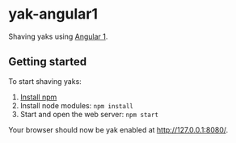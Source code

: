 yak-angular1
============

Shaving yaks using [Angular 1](https://angularjs.org/).

Getting started
---------------

To start shaving yaks:

1. [Install npm](https://docs.npmjs.com/getting-started/installing-node)
2. Install node modules: `npm install`
3. Start and open the web server: `npm start`

Your browser should now be yak enabled at http://127.0.0.1:8080/.
